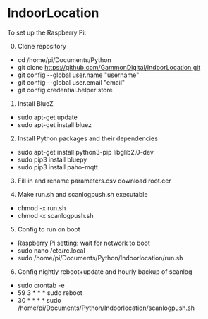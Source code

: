 # IndoorLocation
To set up the Raspberry Pi:

0) Clone repository
- cd /home/pi/Documents/Python
- git clone https://github.com/GammonDigital/IndoorLocation.git
- git config --global user.name "username"
- git config --global user.email "email"
- git config credential.helper store

1) Install BlueZ
- sudo apt-get update
- sudo apt-get install bluez

2) Install Python packages and their dependencies
- sudo apt-get install python3-pip libglib2.0-dev
- sudo pip3 install bluepy
- sudo pip3 install paho-mqtt

3) Fill in and rename parameters.csv download root.cer

4) Make run.sh and scanlogpush.sh executable
- chmod -x run.sh
- chmod -x scanlogpush.sh

5) Config to run on boot
- Raspberry Pi setting: wait for network to boot
- sudo nano /etc/rc.local
- sudo /home/pi/Documents/Python/Indoorlocation/run.sh

6) Config nightly reboot+update and hourly backup of scanlog 
- sudo crontab -e
- 59 3 * * * sudo reboot
- 30 * * * * sudo /home/pi/Documents/Python/Indoorlocation/scanlogpush.sh
